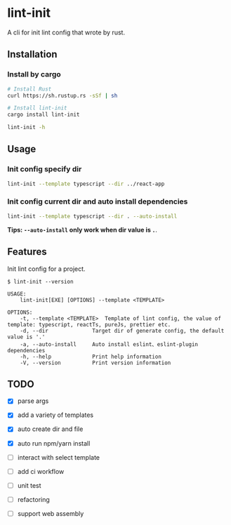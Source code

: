 # lint-init

A cli for init lint config that wrote by rust.

## Installation

### Install by cargo

```bash
# Install Rust
curl https://sh.rustup.rs -sSf | sh

# Install lint-init
cargo install lint-init

lint-init -h
```

## Usage

### Init config specify dir

```bash
lint-init --template typescript --dir ../react-app
```

### Init config current dir and auto install dependencies

```bash
lint-init --template typescript --dir . --auto-install
```

**Tips: `--auto-install` only work when dir value is `.`**.

## Features

Init lint config for a project.

```console
$ lint-init --version

USAGE:
    lint-init[EXE] [OPTIONS] --template <TEMPLATE>

OPTIONS:
    -t, --template <TEMPLATE>  Template of lint config, the value of template: typescript, reactTs, pureJs, prettier etc.
    -d, --dir              Target dir of generate config, the default value is '.'
    -a, --auto-install     Auto install eslint、eslint-plugin dependencies
    -h, --help             Print help information
    -V, --version          Print version information
```

## TODO

- [x] parse args

- [x] add a variety of templates

- [x] auto create dir and file

- [x] auto run npm/yarn install

- [ ] interact with select template

- [ ] add ci workflow

- [ ] unit test

- [ ] refactoring

- [ ] support web assembly
